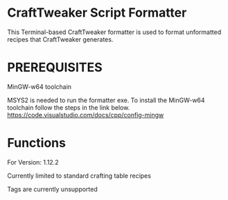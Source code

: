 # CraftTweaker Script Formatter

This Terminal-based CraftTweaker formatter is used to format unformatted recipes that CraftTweaker generates.

# PREREQUISITES

MinGW-w64 toolchain

MSYS2 is needed to run the formatter exe. To install the MinGW-w64 toolchain follow the steps in the link below.
https://code.visualstudio.com/docs/cpp/config-mingw


# Functions

For Version: 1.12.2

Currently limited to standard crafting table recipes

Tags are currently unsupported